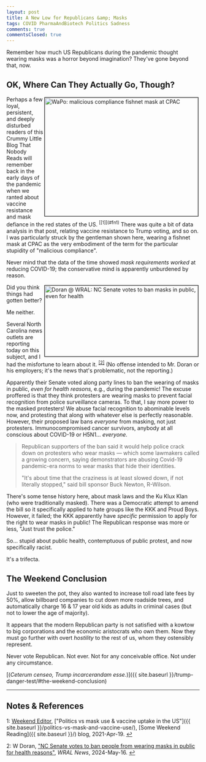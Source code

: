 ```yaml
---
layout: post
title: A New Low for Republicans &amp; Masks
tags: COVID PharmaAndBiotech Politics Sadness
comments: true
commentsClosed: true
---
```


Remember how much US Republicans during the pandemic thought wearing masks was a horror
beyond imagination?  They've gone beyond that, now.  


## OK, Where Can They Actually Go, Though?  

<img src="{{ site.baseurl }}/images/2021-03-10-republicans-vs-herd-immunity-wapo-fishnet-mask.jpg" width="400" height="309" alt="WaPo: malicious compliance fishnet mask at CPAC" title="WaPo: malicious compliance fishnet mask at CPAC" style="float: right; margin: 3px 3px 3px 3px; border: 1px solid #000000;">  
Perhaps a few loyal, persistent, and deeply disturbed readers of this Crummy Little Blog
That Nobody Reads will remember back in the early days of the pandemic when we ranted
about vaccine resistance and mask defiance in the red states of the
US.  <sup id="fn1a">[[1]](#fn1)</sup> There was quite a bit of data analysis in that post, relating
vaccine resistance to Trump voting, and so on.  I was particularly struck by the gentleman
shown here, wearing a fishnet mask at CPAC as the very embodiment of the term for the
particular stupidity of "malicious compliance".  

Never mind that the data of the time showed _mask requirements worked_ at reducing
COVID-19; the conservative mind is apparently unburdened by reason.  

<img src="{{ site.baseurl }}/images/2024-05-16-masks-n-repubs-wral-1.jpg" width="400" height="185" alt="Doran @ WRAL: NC Senate votes to ban masks in public, even for health" title="Doran @ WRAL: NC Senate votes to ban masks in public, even for health" style="float: right; margin: 3px 3px 3px 3px; border: 1px solid #000000;">
Did you think things had gotten better?  

Me neither.  

Several North Carolina news outlets are reporting today on this subject, and I had the
misfortune to learn about it. <sup id="fn2a">[[2]](#fn2)</sup>  (No offense intended to
Mr. Doran or his employers; it's the news that's problematic, not the reporting.)  

Apparently their Senate voted along party lines to ban the wearing of masks in public,
_even for health reasons,_ e.g., during the pandemic!  The excuse proffered is that they
think protesters are wearing masks to prevent facial recognition from police surveillance
cameras.  To that, I say more power to the masked protesters!  We abuse facial recognition
to abominable levels now, and protesting that along with whatever else is perfectly
reasonable.  However, their proposed law bans _everyone_ from masking, not just
protesters.  Immunocompromised cancer survivors, anybody at all conscious about COVID-19
or H5N1&hellip; _everyone._  

> Republican supporters of the ban said it would help police crack down on protesters who
> wear masks — which some lawmakers called a growing concern, saying demonstrators are
> abusing Covid-19 pandemic-era norms to wear masks that hide their identities.  
>  
> "It's about time that the craziness is at least slowed down, if not literally stopped,"
> said bill sponsor Buck Newton, R-Wilson.  

There's some tense history here, about mask laws and the Ku Klux Klan (who were
traditionally masked).  There was a Democratic attempt to amend the bill so it
specifically applied to hate groups like the KKK and Proud Boys.  However, it failed; the
KKK apparently have _specific_ permission to apply for the right to wear
masks in public!  The Republican response was more or less, "Just trust the police."  

So&hellip; stupid about public health, contemptuous of public protest, and now
specifically racist.  

It's a trifecta.  


## The Weekend Conclusion  

Just to sweeten the pot, they also wanted to increase toll road late fees by 50%, allow
billboard companies to cut down more roadside trees, and automatically charge 16 & 17 year
old kids as adults in criminal cases (but not to lower the age of majority).  

It appears that the modern Republican party is not satisfied with a kowtow to big
corporations and the economic aristocrats who own them.  Now they must go further with
overt _hostility_ to the rest of us, whom they ostensibly represent.  

Never vote Republican.  Not ever.  Not for any conceivable office.  Not under any circumstance.  

[(_Ceterum censeo, Trump incarcerandam esse._)]({{ site.baseurl }}/trump-danger-test/#the-weekend-conclusion)  

---

## Notes &amp; References  

<!--
<sup id="fn1a">[[1]](#fn1)</sup>

<a id="fn1">1</a>: ***, ["***"](***), *** DOI: [***](***). [↩](#fn1a)  

<a href="{{ site.baseurl }}/images/***">
  <img src="{{ site.baseurl }}/images/***" width="400" height="***" alt="***" title="***" style="float: right; margin: 3px 3px 3px 3px; border: 1px solid #000000;">
</a>

<a href="***">
  <img src="{{ site.baseurl }}/images/***" width="550" height="***" alt="***" title="***" style="margin: 3px 3px 3px 3px; border: 1px solid #000000;">
</a>

<iframe width="400" height="224" src="***" allow="accelerometer; encrypted-media; gyroscope; picture-in-picture" allowfullscreen style="float: right; margin: 3px 3px 3px 3px; border: 1px solid #000000;"></iframe>
-->

<a id="fn1">1</a>: [Weekend Editor](mailto:SomeWeekendReadingEditor@gmail.com), ["Politics vs mask use & vaccine uptake in the US"]({{ site.baseurl }}/politics-vs-mask-and-vaccine-use/), [Some Weekend Reading]({{ site.baseurl }}/) blog, 2021-Apr-19. [↩](#fn1a)  

<a id="fn2">2</a>: W Doran, ["NC Senate votes to ban people from wearing masks in public for health reasons"](https://www.wral.com/story/nc-senate-votes-to-ban-people-from-wearing-masks-in-public-for-health-reasons/21433199/), _WRAL News_, 2024-May-16. [↩](#fn2a)  
